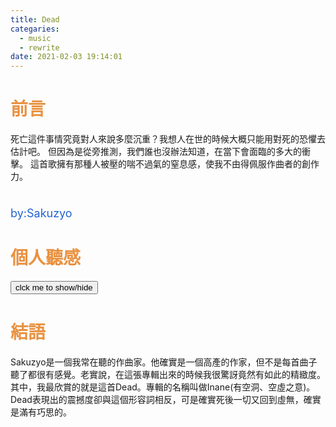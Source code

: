 ```yaml
---
title: Dead
categaries:
  - music
  - rewrite
date: 2021-02-03 19:14:01
---
```


# <div style="color: rgb(233, 146, 66);">前言</div>
死亡這件事情究竟對人來說多麼沉重？我想人在世的時候大概只能用對死的恐懼去估計吧。
但因為是從旁推測，我們誰也沒辦法知道，在當下會面臨的多大的衝擊。
這首歌擁有那種人被壓的喘不過氣的窒息感，使我不由得佩服作曲者的創作力。

<!-- more -->

<script src="/js/insertBtn.js"></script>
# <div style="color: rgb(233, 147, 66);"></div>
<div style="font-size:large;color: rgb(35, 100, 210);">by:Sakuzyo</div>
<div class="playerBlock">
<div id="player1" class="player"></div>
</div>

# <div style="color: rgb(233, 146, 66);">個人聽感</div>

<button onclick="inverseDisplay(&quot;btnGroup1&quot;)" class="inverseBtn">clck me to show/hide</button>

<div id="btnGroup1" class="animate__animated animate__fadeIn"></div>

<script>insertBtn({groupId:"btnGroup1",barId:"btnBar1_1",text:"0:00~0:04 開頭，就像被旋律浸入水中，周圍聲響變得模糊不清。",playerInd:0,start:0,end:4});</script>
<script>insertBtn({groupId:"btnGroup1",barId:"btnBar1_2",text:"0:04~0:05 沈重的東西敲擊了類似玻璃的物品，發出了破裂的聲音。如同生命之脆弱，在無情的摧殘下，依舊難逃破碎的命運。",playerInd:0,start:4,end:5});</script>
<script>insertBtn({groupId:"btnGroup1",barId:"btnBar1_2",text:"0:20~0:21 這邊有一個充能的聲響，很像是醫院在搶救病人時使用電擊去顫器。",playerInd:0,start:4,end:});</script>
<script>insertBtn({groupId:"btnGroup1",barId:"btnBar1_3",text:"0:59~1:12 意識無法控制的繼續往下沉，周圍不時好像有些助力向上，卻發現無法抵銷那股往下扯的力量。",playerInd:0,start:59,end:72});</script>
<script>insertBtn({groupId:"btnGroup1",barId:"btnBar1_4",text:"2:08~2:35 可以聽到有些呢喃，和烏鴉的叫聲，在某些意含中，烏鴉被認為是不祥的存在，也大概知道這首歌曲的走向是如何。",playerInd:0,start:128,end:155});</script>
<script>insertBtn({groupId:"btnGroup1",barId:"btnBar1_5",text:"3:41~4:24 在一個瞬間（這邊用將音整個收起又一個重拍突顯），意識或者突然再也無法維持清晰。後面有雜訊中斷的聲響。是否在意指靈魂即將與肉體分離？",playerInd:0,start:222,end:});</script>
<script>insertBtn({groupId:"btnGroup1",barId:"btnBar1_2",text:"all 整首曲子不斷的重複著一個節奏，被困在一個時空裡，迷失方向。在整首的曲子中，斷斷續續的低沉Bass和細碎的聲響，都不斷的表現出生命力逐漸消亡。Bass每一個彈奏，就像心跳隨時要停下來，不由得繃緊神經；細碎的聲響，則是身體機能不斷衰退的警示。",playerInd:0,start:0,end:264});</script>

# <div style="color: rgb(233, 146, 66);">結語</div>
Sakuzyo是一個我常在聽的作曲家。他確實是一個高產的作家，但不是每首曲子聽了都很有感覺。老實說，在這張專輯出來的時候我很驚訝竟然有如此的精緻度。其中，我最欣賞的就是這首Dead。專輯的名稱叫做Inane(有空洞、空虛之意)。Dead表現出的震撼度卻與這個形容詞相反，可是確實死後一切又回到虛無，確實是滿有巧思的。
<script>var plist=["1SNfAZo168Y"];</script>
<script src="/js/player.js"></script>